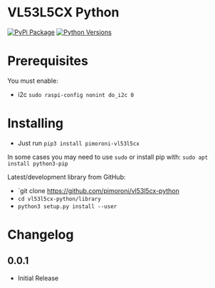 # VL53L5CX Python

[![PyPi Package](https://img.shields.io/pypi/v/pimoroni-vl53l5cx.svg)](https://pypi.python.org/pypi/pimoroni-vl53l5cx)
[![Python Versions](https://img.shields.io/pypi/pyversions/pimoroni-vl53l5cx.svg)](https://pypi.python.org/pypi/pimoroni-vl53l5cx)

# Prerequisites

You must enable:

* i2c `sudo raspi-config nonint do_i2c 0`

# Installing

* Just run `pip3 install pimoroni-vl53l5cx`

In some cases you may need to use `sudo` or install pip with: `sudo apt install python3-pip`

Latest/development library from GitHub:

* `git clone https://github.com/pimoroni/vl53l5cx-python
* `cd vl53l5cx-python/library`
* `python3 setup.py install --user`

# Changelog

0.0.1
-----

* Initial Release
